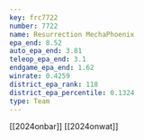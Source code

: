 ```yaml
---
key: frc7722
number: 7722
name: Resurrection MechaPhoenix
epa_end: 8.52
auto_epa_end: 3.81
teleop_epa_end: 3.1
endgame_epa_end: 1.62
winrate: 0.4259
district_epa_rank: 118
district_epa_percentile: 0.1324
type: Team
---
```

[[2024onbar]]
[[2024onwat]]
